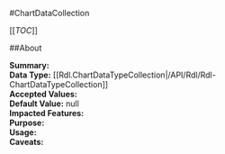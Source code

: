 #ChartDataCollection

[[_TOC_]]

##About

**Summary:**   
**Data Type:** [[Rdl.ChartDataTypeCollection|/API/Rdl/Rdl-ChartDataTypeCollection]]  
**Accepted Values:**   
**Default Value:** null  
**Impacted Features:**   
**Purpose:**   
**Usage:**   
**Caveats:**   

